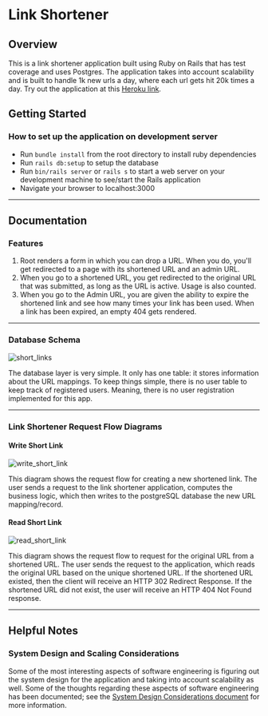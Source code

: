 # Link Shortener

## Overview
This is a link shortener application built using Ruby on Rails that has test
coverage and uses Postgres. The application takes into account scalability and
is built to handle 1k new urls a day, where each url gets hit 20k times a day.
Try out the application at this
[Heroku link](https://link-shortener-linus.herokuapp.com/).

## Getting Started

### How to set up the application on development server
- Run `bundle install` from the root directory to install
  ruby dependencies
- Run `rails db:setup` to setup the database
- Run `bin/rails server` or `rails s` to start a web server on your development
  machine to see/start the Rails application
- Navigate your browser to localhost:3000

--------------------------------------------------------------------------------
## Documentation

### Features

1. Root renders a form in which you can drop a URL. When you do,
   you'll get redirected to a page with its shortened URL and an admin URL.
2. When you go to a shortened URL, you get redirected to the
   original URL that was submitted, as long as the URL is active. Usage is also
   counted.
3. When you go to the Admin URL, you are given the ability to
   expire the shortened link and see how many times your link has been used.
   When a link has been expired, an empty 404 gets rendered.

--------------------------------------------------------------------------------

### Database Schema

![short_links](https://user-images.githubusercontent.com/13613724/58852469-8b584d80-864b-11e9-8731-39985ab5c589.png)

The database layer is very simple. It only has one table: it stores information
about the URL mappings. To keep things simple, there is no user table to keep
track of registered users. Meaning, there is no user registration implemented
for this app.

--------------------------------------------------------------------------------

### Link Shortener Request Flow Diagrams

#### Write Short Link

![write_short_link](https://user-images.githubusercontent.com/13613724/58853544-8f866a00-864f-11e9-8a00-af6a3d733b17.png)

This diagram shows the request flow for creating a new shortened link. The user
sends a request to the link shortener application, computes the business logic,
which then writes to the postgreSQL database the new URL mapping/record.

#### Read Short Link

![read_short_link](https://user-images.githubusercontent.com/13613724/58853635-d6745f80-864f-11e9-8a9a-0dcdd37ac48a.png)

This diagram shows the request flow to request for the original URL from a
shortened URL. The user sends the request to the application, which reads the
original URL based on the unique shortened URL. If the shortened URL existed,
then the client will receive an HTTP 302 Redirect Response. If the shortened
URL did not exist, the user will receive an HTTP 404 Not Found response.

--------------------------------------------------------------------------------
## Helpful Notes

### System Design and Scaling Considerations

Some of the most interesting aspects of software engineering is figuring out the
system design for the application and taking into account scalability as well.
Some of the thoughts regarding these aspects of software engineering has been
documented; see the
[System Design Considerations document](./docs/system_design_considerations.md)
for more information.
